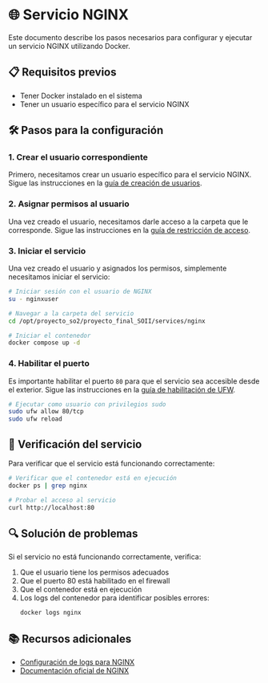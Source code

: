 # 🌐 Servicio NGINX

Este documento describe los pasos necesarios para configurar y ejecutar un servicio NGINX utilizando Docker.

## 📋 Requisitos previos

- Tener Docker instalado en el sistema
- Tener un usuario específico para el servicio NGINX

## 🛠️ Pasos para la configuración

### 1. Crear el usuario correspondiente

Primero, necesitamos crear un usuario específico para el servicio NGINX. Sigue las instrucciones en la [guía de creación de usuarios](./user_creation.md).

### 2. Asignar permisos al usuario

Una vez creado el usuario, necesitamos darle acceso a la carpeta que le corresponde. Sigue las instrucciones en la [guía de restricción de acceso](./access_restriction.md).

### 3. Iniciar el servicio

Una vez creado el usuario y asignados los permisos, simplemente necesitamos iniciar el servicio:

```bash
# Iniciar sesión con el usuario de NGINX
su - nginxuser

# Navegar a la carpeta del servicio
cd /opt/proyecto_so2/proyecto_final_SOII/services/nginx

# Iniciar el contenedor
docker compose up -d
```

### 4. Habilitar el puerto

Es importante habilitar el puerto `80` para que el servicio sea accesible desde el exterior. Sigue las instrucciones en la [guía de habilitación de UFW](./enable_ufw.md).

```bash
# Ejecutar como usuario con privilegios sudo
sudo ufw allow 80/tcp
sudo ufw reload
```

## 📝 Verificación del servicio

Para verificar que el servicio está funcionando correctamente:

```bash
# Verificar que el contenedor está en ejecución
docker ps | grep nginx

# Probar el acceso al servicio
curl http://localhost:80
```

## 🔍 Solución de problemas

Si el servicio no está funcionando correctamente, verifica:

1. Que el usuario tiene los permisos adecuados
2. Que el puerto 80 está habilitado en el firewall
3. Que el contenedor está en ejecución
4. Los logs del contenedor para identificar posibles errores:
   ```bash
   docker logs nginx
   ```

## 📚 Recursos adicionales

- [Configuración de logs para NGINX](./nginx_logs.md)
- [Documentación oficial de NGINX](https://nginx.org/en/docs/)
